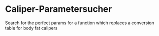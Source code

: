 # Caliper-Parametersucher
Search for the perfect params for a function which replaces a conversion table for body fat calipers

